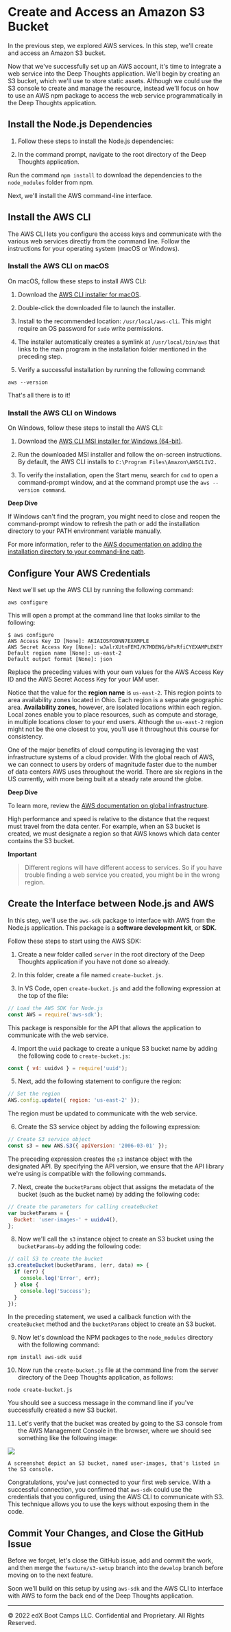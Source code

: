 # Create and Access an Amazon S3 Bucket

In the previous step, we explored AWS services. In this step, we'll create and access an Amazon S3 bucket.

Now that we've successfully set up an AWS account, it's time to integrate a web service into the Deep Thoughts application. We'll begin by creating an S3 bucket, which we'll use to store static assets. Although we could use the S3 console to create and manage the resource, instead we'll focus on how to use an AWS npm package to access the web service programmatically in the Deep Thoughts application.

## Install the Node.js Dependencies

1. Follow these steps to install the Node.js dependencies:

2. In the command prompt, navigate to the root directory of the Deep Thoughts application.

Run the command `npm install` to download the dependencies to the `node_modules` folder from npm.

Next, we'll install the AWS command-line interface.

## Install the AWS CLI

The AWS CLI lets you configure the access keys and communicate with the various web services directly from the command line. Follow the instructions for your operating system (macOS or Windows).

### Install the AWS CLI on macOS

On macOS, follow these steps to install AWS CLI:

1. Download the [AWS CLI installer for macOS](https://awscli.amazonaws.com/AWSCLIV2.pkg).

2. Double-click the downloaded file to launch the installer.

3. Install to the recommended location: `/usr/local/aws-cli`. This might require an OS password for `sudo` write permissions.

4. The installer automatically creates a symlink at `/usr/local/bin/aws` that links to the main program in the installation folder mentioned in the preceding step.

5. Verify a successful installation by running the following command:

```console
aws --version
```

That's all there is to it!

### Install the AWS CLI on Windows

On Windows, follow these steps to install the AWS CLI:

1. Download the [AWS CLI MSI installer for Windows (64-bit)](https://awscli.amazonaws.com/AWSCLIV2.msi).

2. Run the downloaded MSI installer and follow the on-screen instructions. By default, the AWS CLI installs to `C:\Program Files\Amazon\AWSCLIV2.`

3. To verify the installation, open the Start menu, search for `cmd` to open a command-prompt window, and at the command prompt use the `aws --version command`.

**Deep Dive**

If Windows can't find the program, you might need to close and reopen the command-prompt window to refresh the path or add the installation directory to your PATH environment variable manually.

For more information, refer to the [AWS documentation on adding the installation directory to your command-line path](https://docs.aws.amazon.com/cli/latest/userguide/install-windows.html#awscli-install-windows-path).

## Configure Your AWS Credentials

Next we'll set up the AWS CLI by running the following command:

```console
aws configure
```

This will open a prompt at the command line that looks similar to the following:

```console
$ aws configure
AWS Access Key ID [None]: AKIAIOSFODNN7EXAMPLE
AWS Secret Access Key [None]: wJalrXUtnFEMI/K7MDENG/bPxRfiCYEXAMPLEKEY
Default region name [None]: us-east-2
Default output format [None]: json
```

Replace the preceding values with your own values for the AWS Access Key ID and the AWS Secret Access Key for your IAM user.

Notice that the value for the **region name** is `us-east-2`. This region points to area availability zones located in Ohio. Each region is a separate geographic area. **Availability zones**, however, are isolated locations within each region. Local zones enable you to place resources, such as compute and storage, in multiple locations closer to your end users. Although the `us-east-2` region might not be the one closest to you, you'll use it throughout this course for consistency.

One of the major benefits of cloud computing is leveraging the vast infrastructure systems of a cloud provider. With the global reach of AWS, we can connect to users by orders of magnitude faster due to the number of data centers AWS uses throughout the world. There are six regions in the US currently, with more being built at a steady rate around the globe.

**Deep Dive**

To learn more, review the [AWS documentation on global infrastructure](https://aws.amazon.com/about-aws/global-infrastructure/).

High performance and speed is relative to the distance that the request must travel from the data center. For example, when an S3 bucket is created, we must designate a region so that AWS knows which data center contains the S3 bucket.

**Important**

> Different regions will have different access to services. So if you have trouble finding a web service you created, you might be in the wrong region.

## Create the Interface between Node.js and AWS

In this step, we'll use the `aws-sdk` package to interface with AWS from the Node.js application. This package is a **software development kit**, or **SDK**.

Follow these steps to start using the AWS SDK:

1. Create a new folder called `server` in the root directory of the Deep Thoughts application if you have not done so already.

2. In this folder, create a file named `create-bucket.js`.

3. In VS Code, open `create-bucket.js` and add the following expression at the top of the file:

```js
// Load the AWS SDK for Node.js
const AWS = require('aws-sdk');
```

This package is responsible for the API that allows the application to communicate with the web service.

4. Import the `uuid` package to create a unique S3 bucket name by adding the following code to `create-bucket.js`:

```js
const { v4: uuidv4 } = require('uuid');
```

5. Next, add the following statement to configure the region:

```js
// Set the region
AWS.config.update({ region: 'us-east-2' });
```

The region must be updated to communicate with the web service.

6. Create the S3 service object by adding the following expression:

```js
// Create S3 service object
const s3 = new AWS.S3({ apiVersion: '2006-03-01' });
```

The preceding expression creates the `s3` instance object with the designated API. By specifying the API version, we ensure that the API library we're using is compatible with the following commands.

7. Next, create the `bucketParams` object that assigns the metadata of the bucket (such as the bucket name) by adding the following code:

```js
// Create the parameters for calling createBucket
var bucketParams = {
  Bucket: 'user-images-' + uuidv4(),
};
```

8. Now we'll call the `s3` instance object to create an S3 bucket using the `bucketParams—by` adding the following code:

```js
// call S3 to create the bucket
s3.createBucket(bucketParams, (err, data) => {
  if (err) {
    console.log('Error', err);
  } else {
    console.log('Success');
  }
});
```

In the preceding statement, we used a callback function with the `createBucket` method and the `bucketParams` object to create an S3 bucket.

9. Now let's download the NPM packages to the `node_modules` directory with the following command:

```console
npm install aws-sdk uuid
```

10. Now run the `create-bucket.js` file at the command line from the server directory of the Deep Thoughts application, as follows:

```console
node create-bucket.js
```

You should see a success message in the command line if you've successfully created a new S3 bucket.

11. Let's verify that the bucket was created by going to the S3 console from the AWS Management Console in the browser, where we should see something like the following image:

![](../Images/800-user-images.png)

`A screenshot depict an S3 bucket, named user-images, that's listed in the S3 console.`

Congratulations, you've just connected to your first web service. With a successful connection, you confirmed that `aws-sdk` could use the credentials that you configured, using the AWS CLI to communicate with S3. This technique allows you to use the keys without exposing them in the code.

## Commit Your Changes, and Close the GitHub Issue

Before we forget, let's close the GitHub issue, add and commit the work, and then merge the `feature/s3-setup` branch into the `develop` branch before moving on to the next feature.

Soon we'll build on this setup by using `aws-sdk` and the AWS CLI to interface with AWS to form the back end of the Deep Thoughts application.

---
© 2022 edX Boot Camps LLC. Confidential and Proprietary. All Rights Reserved.